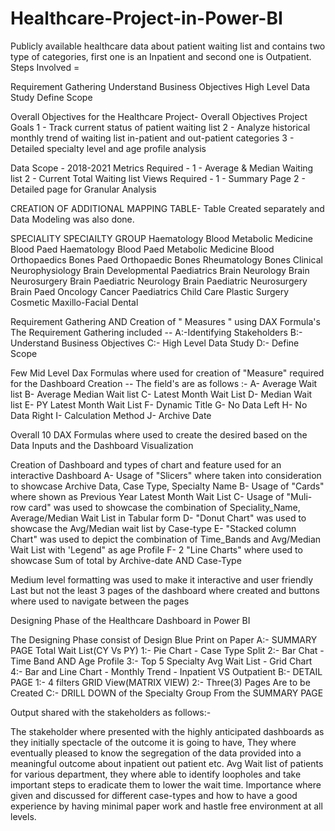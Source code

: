 # Healthcare-Project-in-Power-BI

Publicly available healthcare data about patient waiting list and contains two type of categories, first one is an Inpatient and second one is Outpatient.
Steps Involved =

Requirement Gathering
Understand Business Objectives
High Level Data Study
Define Scope

Overall Objectives for the Healthcare Project-
Overall Objectives
Project Goals
1 - Track current status of patient waiting list
2 - Analyze historical monthly trend of waiting list in-patient and out-patient categories
3 - Detailed specialty level and age profile analysis

Data Scope -
2018-2021
Metrics Required -
1 - Average & Median Waiting list
2 - Current Total Waiting list
Views Required -
1 - Summary Page
2 - Detailed page for Granular Analysis

CREATION OF ADDITIONAL MAPPING TABLE- Table Created separately and Data Modeling was also done.

SPECIALITY SPECIAILTY GROUP
Haematology Blood
Metabolic Medicine Blood
Paed Haematology Blood
Paed Metabolic Medicine Blood
Orthopaedics Bones
Paed Orthopaedic Bones
Rheumatology Bones
Clinical Neurophysiology Brain
Developmental Paediatrics Brain
Neurology Brain
Neurosurgery Brain
Paediatric Neurology Brain
Paediatric Neurosurgery Brain
Paed Oncology Cancer
Paediatrics Child Care
Plastic Surgery Cosmetic
Maxillo-Facial Dental

Requirement Gathering AND Creation of " Measures " using DAX Formula's
The Requirement Gathering included --
A:-Identifying Stakeholders
B:- Understand Business Objectives
C:- High Level Data Study
D:- Define Scope

Few Mid Level Dax Formulas where used for creation of "Measure" required for the Dashboard Creation --
The field's are as follows :-
A- Average Wait list
B- Average Median Wait list
C- Latest Month Wait List
D- Median Wait list
E- PY Latest Month Wait List
F- Dynamic Title
G- No Data Left
H- No Data Right
I- Calculation Method
J- Archive Date

Overall 10 DAX Formulas where used to create the desired based on the Data Inputs and the Dashboard Visualization

Creation of Dashboard and types of chart and feature used for an interactive Dashboard
A- Usage of "Slicers" where taken into consideration to showcase Archive Data, Case Type, Specialty Name
B- Usage of "Cards" where shown as Previous Year Latest Month Wait List
C- Usage of "Muli-row card" was used to showcase the combination of Speciality_Name, Average/Median Wait List in Tabular form
D- "Donut Chart" was used to showcase the Avg/Median wait list by Case-type
E- "Stacked column Chart" was used to depict the combination of Time_Bands and Avg/Median Wait List with 'Legend" as age Profile
F- 2 "Line Charts" where used to showcase Sum of total by Archive-date AND Case-Type

Medium level formatting was used to make it interactive and user friendly
Last but not the least 3 pages of the dashboard where created and buttons where used to navigate between the pages

Designing Phase of the Healthcare Dashboard in Power BI

The Designing Phase consist of Design Blue Print on Paper
A:-
SUMMARY PAGE
Total Wait List(CY Vs PY)
1:- Pie Chart - Case Type Split
2:- Bar Chat - Time Band AND Age Profile
3:- Top 5 Specialty Avg Wait List - Grid Chart
4:- Bar and Line Chart - Monthly Trend - Inpatient VS Outpatient
B:-
DETAIL PAGE
1:- 4 filters
GRID View(MATRIX VIEW)
2:- Three(3) Pages Are to be Created
C:-
DRILL DOWN of the Specialty Group From the SUMMARY PAGE

Output shared with the stakeholders as follows:- 

The stakeholder where presented with the highly anticipated dashboards as they initially spectacle of the outcome it is going to have, They where eventually pleased to know the segregation of the data provided into a meaningful outcome about inpatient out patient etc.
Avg Wait list of patients for various department, they where able to identify loopholes and take important steps to eradicate them to lower the wait time.
Importance where given and discussed for different case-types and how to have a good experience by having minimal paper work and hastle free environment at all levels.

